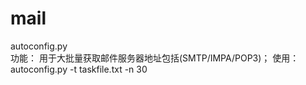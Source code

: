 # mail


autoconfig.py      
功能： 用于大批量获取邮件服务器地址包括(SMTP/IMPA/POP3)；
使用： autoconfig.py -t taskfile.txt -n 30    

